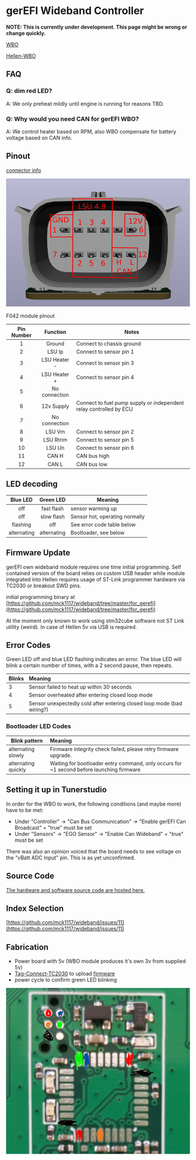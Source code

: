 # gerEFI Wideband Controller

**NOTE: This is currently under development.  This page might be wrong or change quickly.**

[WBO](WBO)

[Hellen-WBO](Hellen-WBO)

## FAQ

### Q: dim red LED?

A: We only preheat mildly until engine is running for reasons TBD.

### Q: Why would you need CAN for gerEFI WBO?

A: We control heater based on RPM, also WBO compensate for battery voltage based on CAN info.

## Pinout

[connector info](https://gerefi.com/forum/viewtopic.php?p=43705#p43705)

![Bosch LSU 4.9 connector pinout](Images/Bosch_LSU_4.9_connector_pinout.png)

F042 module pinout

| Pin Number | Function | Notes |
|:---:|:---:| ---|
| 1 | Ground | Connect to chassis ground |
| 2 | LSU Ip | Connect to sensor pin 1 |
| 3 | LSU Heater - | Connect to sensor pin 3 |
| 4 | LSU Heater + | Connect to sensor pin 4 |
| 5 | No connection | |
| 6 | 12v Supply | Connect to fuel pump supply or independent relay controlled by ECU |
| 7 | No connection | |
| 8 | LSU Vm | Connect to sensor pin 2 |
| 9 | LSU Rtrim | Connect to sensor pin 5 |
| 10 | LSU Un | Connect to sensor pin 6 |
| 11 | CAN H | CAN bus high |
| 12 | CAN L | CAN bus low |

## LED decoding

| Blue LED | Green LED | Meaning |
|:--------:|:---------:| -----|
| off | fast flash | sensor warming up |
| off | slow flash | Sensor hot, operating normally |
| flashing | off | See error code table below |
| alternating | alternating | Bootloader, see below |

## Firmware Update

gerEFI own wideband module requires one time initial programming. Self contained version of the board relies on custom USB header while module integrated into Hellen requires usage of ST-Link programmer hardware via TC2030 or breakout SWD pins.

initial programming binary at [https://github.com/mck1117/wideband/tree/master/for_gerefi](https://github.com/mck1117/wideband/tree/master/for_gerefi)

At the moment only known to work using stm32cube software not ST Link utility (weird). In case of Hellen 5v via USB is required.

## Error Codes

Green LED off and blue LED flashing indicates an error.  The blue LED will blink a certain number of times, with a 2 second pause, then repeats.

| Blinks | Meaning |
| --- |:--- |
| 3 | Sensor failed to heat up within 30 seconds |
| 4 | Sensor overheated after entering closed loop mode |
| 5 | Sensor unexpectedly cold after entering closed loop mode (bad wiring?) |

### Bootloader LED Codes

| Blink pattern | Meaning |
| --- |:--- |
| alternating slowly | Firmware integrity check failed, please retry firmware upgrade. |
| alternating quickly | Waiting for bootloader entry command, only occurs for ~1 second before launching firmware |

## Setting it up in Tunerstudio

In order for the WBO to work, the following conditions (and maybe more) have to be met:

* Under "Controller" -> "Can Bus Communication" -> "Enable gerEFI Can Broadcast" = "true" must be set
* Under "Sensors" -> "EGO Sensor" -> "Enable Can Wideband" = "true" must be set

There was also an opinion voiced that the board needs to see voltage on the "vBatt ADC Input" pin. This is as yet unconfirmed.

## Source Code

[The hardware and software source code are hosted here.](https://github.com/mck1117/wideband)

## Index Selection

[https://github.com/mck1117/wideband/issues/11](https://github.com/mck1117/wideband/issues/11)

## Fabrication

* Power board with 5v (WBO module produces it's own 3v from supplied 5v)
* [Tag-Connect-TC2030](Tag-Connect-TC2030) to upload [firmware](https://github.com/mck1117/wideband/blob/master/for_gerefi/wideband_image_with_bl.bin)
* power cycle to confirm green LED blinking

![x](Hardware/Hellen/hellen-wbo-F042-soldering-map.jpg)
